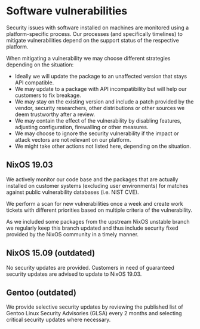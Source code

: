 # Software vulnerabilities

Security issues with software installed on machines are monitored using a platform-specific process. Our processes (and specifically timelines) to mitigate vulnerabilities
depend on the support status of the respective platform.

When mitigating a vulnerability we may choose different strategies depending
on the situation:

- Ideally we will update the package to an unaffected version that stays API
  compatible.
- We may update to a package with API incompatibility but will help our customers
  to fix breakage.
- We may stay on the existing version and include a patch provided by the
  vendor, security researchers, other distributions or other sources we
  deem trustworthy after a review.
- We may contain the effect of the vulnerability by disabling features, adjusting
  configuration, firewalling or other measures.
- We may choose to ignore the security vulnerability if the impact or attack
  vectors are not relevant on our platform.
- We might take other actions not listed here, depending on the situation.

## NixOS 19.03

We actively monitor our code base and the packages that are actually installed
on customer systems (excluding user environments) for matches against public
vulnerability databases (i.e. NIST CVE).

We perform a scan for new vulnerabilities once a week and create work tickets
with different priorities based on multiple criteria of the vulnerability.

As we included some packages from the upstream NixOS unstable branch we
regularly keep this branch updated and thus include security fixed provided
by the NixOS community in a timely manner.

## NixOS 15.09 (outdated)

No security updates are provided. Customers in need of guaranteed security
updates are advised to update to NixOS 19.03.

## Gentoo (outdated)

We provide selective security updates by reviewing the published list of
Gentoo Linux Security Advisories (GLSA) every 2 months and selecting
critical security updates where necessary.
